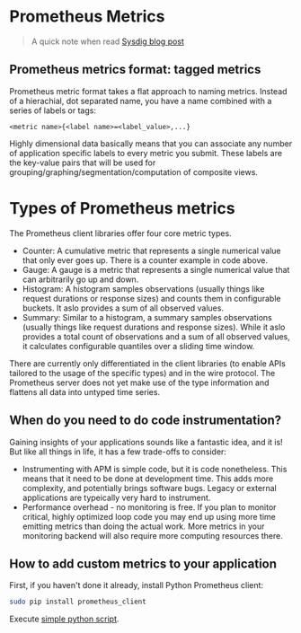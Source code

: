 # Prometheus Metrics

> A quick note when read [Sysdig blog post](https://sysdig.com/blog/prometheus-metrics/)

## Prometheus metrics format: tagged metrics

Prometheus metric format takes a flat approach to naming metrics. Instead of a hierachial, dot separated name, you have a name combined with a series of labels or tags:

```
<metric name>{<label name>=<label_value>,...}
```

Highly dimensional data basically means that you can associate any number of application specific labels to every metric you submit. These labels are the key-value pairs that will be used for grouping/graphing/segmentation/computation of composite views.

# Types of Prometheus metrics

The Prometheus client libraries offer four core metric types.
* Counter: A cumulative metric that represents a single numerical value that only ever goes up. There is a counter example in code above.
* Gauge: A gauge is a metric that represents a single numerical value that can arbitrarily go up and down.
* Histogram: A histogram samples observations (usually things like request durations or response sizes) and counts them in configurable buckets. It aslo provides a sum of all observed values.
* Summary: Similar to a histogram, a summary samples observations (usually things like request durations and response sizes). While it aslo provides a total count of observations and a sum of all observed values, it calculates configurable quantiles over a sliding time window.

There are currently only differentiated in the client libraries (to enable APIs tailored to the usage of the specific types) and in the wire protocol. The Prometheus server does not yet make use of the type information and flattens all data into untyped time series.

## When do you need to do code instrumentation?

Gaining insights of your applications sounds like a fantastic idea, and it is! But like all things in life, it has a few trade-offs to consider:
* Instrumenting with APM is simple code, but it is code nonetheless. This means that it need to be done at development time. This adds more complexity, and potentially brings software bugs. Legacy or external applications are typeically very hard to instrument.
* Performance overhead - no monitoring is free. If you plan to monitor critical, highly optimized loop code you may end up using more time emitting metrics than doing the actual work. More metrics in your monitoring backend will also require more computing resources there.

## How to add custom metrics to your application

First, if you haven't done it already, install Python Prometheus client:

```sh
sudo pip install prometheus_client
```

Execute [simple python script](./prometheus_custom_metric.py).
